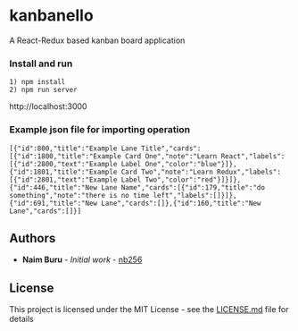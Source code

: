 # kanbanello
A React-Redux based kanban board application

### Install and run
```
1) npm install
2) npm run server
```
http://localhost:3000

### Example json file for importing operation
```
[{"id":800,"title":"Example Lane Title","cards":[{"id":1800,"title":"Example Card One","note":"Learn React","labels":[{"id":2800,"text":"Example Label One","color":"blue"}]},{"id":1801,"title":"Example Card Two","note":"Learn Redux","labels":[{"id":2801,"text":"Example Label Two","color":"red"}]}]},{"id":446,"title":"New Lane Name","cards":[{"id":179,"title":"do something","note":"there is no time left","labels":[]}]},{"id":691,"title":"New Lane","cards":[]},{"id":160,"title":"New Lane","cards":[]}]
```



## Authors

* **Naim Buru** - *Initial work* - [nb256](https://github.com/nb256)

## License

This project is licensed under the MIT License - see the [LICENSE.md](LICENSE.md) file for details
